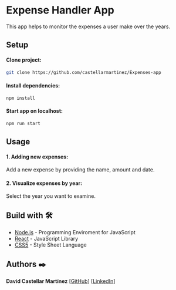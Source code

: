 # Expense Handler App

This app helps to monitor the expenses a user make over the years.

## Setup

#### Clone project:

```bash
git clone https://github.com/castellarmartinez/Expenses-app
```

#### Install dependencies:

```
npm install
```

#### Start app on localhost: 

```bash
npm run start
```

## Usage

#### 1. Adding new expenses:

Add a new expense by providing the name, amount and date.


#### 2. Visualize expenses by year:

Select the year you want to examine. 

## Build with 🛠️

- [Node.js](https://nodejs.org/es/docs/) - Programming Enviroment for JavaScript
- [React](https://reactjs.org/) - JavaScript Library
- [CSS5](https://www.w3.org/Style/CSS/) - Style Sheet Language


## Authors ✒️

**David Castellar Martínez** [[GitHub](https://github.com/castellarmartinez/)]
[[LinkedIn](https://www.linkedin.com/in/castellarmartinez/)]